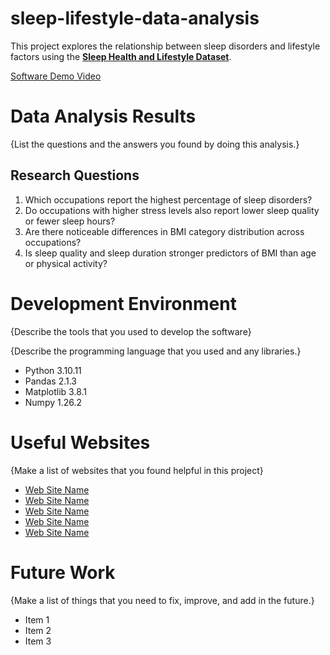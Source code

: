 # sleep-lifestyle-data-analysis

This project explores the relationship between sleep disorders and lifestyle factors using the [**Sleep Health and Lifestyle Dataset**](https://www.kaggle.com/datasets/uom190346a/sleep-health-and-lifestyle-dataset).

[Software Demo Video](http://youtube.link.goes.here)

# Data Analysis Results

{List the questions and the answers you found by doing this analysis.}
## Research Questions

1. Which occupations report the highest percentage of sleep disorders?
2. Do occupations with higher stress levels also report lower sleep quality or fewer sleep hours?
3. Are there noticeable differences in BMI category distribution across occupations?
4. Is sleep quality and sleep duration stronger predictors of BMI than age or physical activity?


# Development Environment

{Describe the tools that you used to develop the software}

{Describe the programming language that you used and any libraries.}

- Python 3.10.11
- Pandas 2.1.3
- Matplotlib 3.8.1
- Numpy 1.26.2

# Useful Websites

{Make a list of websites that you found helpful in this project}
* [Web Site Name](https://pandas.pydata.org/docs/getting_started/intro_tutorials/03_subset_data.html)
* [Web Site Name](https://pandas.pydata.org/pandas-docs/stable/user_guide/groupby.html)
* [Web Site Name](https://pandas.pydata.org/pandas-docs/stable/user_guide/groupby.html#aggregation)
* [Web Site Name](https://matplotlib.org/stable/tutorials/pyplot.html)
* [Web Site Name](https://matplotlib.org/stable/gallery/subplots_axes_and_figures/secondary_axis.html)

# Future Work

{Make a list of things that you need to fix, improve, and add in the future.}
* Item 1
* Item 2
* Item 3